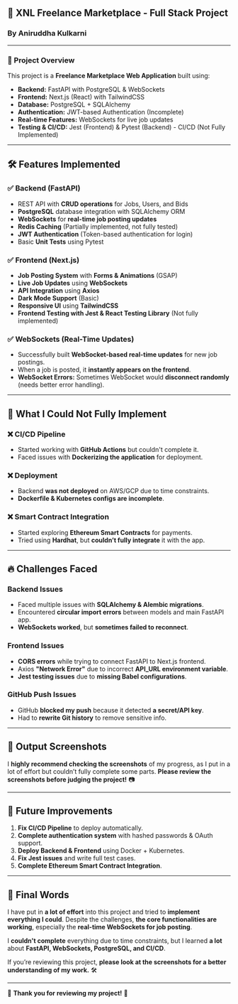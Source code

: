 ## **🚀 XNL Freelance Marketplace - Full Stack Project**
### **By Aniruddha Kulkarni**
---

### **📌 Project Overview**
This project is a **Freelance Marketplace Web Application** built using:
- **Backend:** FastAPI with PostgreSQL & WebSockets
- **Frontend:** Next.js (React) with TailwindCSS
- **Database:** PostgreSQL + SQLAlchemy
- **Authentication:** JWT-based Authentication (Incomplete)
- **Real-time Features:** WebSockets for live job updates
- **Testing & CI/CD:** Jest (Frontend) & Pytest (Backend) - CI/CD (Not Fully Implemented)

---

## **🛠 Features Implemented**
### **✅ Backend (FastAPI)**
- REST API with **CRUD operations** for Jobs, Users, and Bids
- **PostgreSQL** database integration with SQLAlchemy ORM
- **WebSockets** for **real-time job posting updates**
- **Redis Caching** (Partially implemented, not fully tested)
- **JWT Authentication** (Token-based authentication for login)
- Basic **Unit Tests** using Pytest

### **✅ Frontend (Next.js)**
- **Job Posting System** with **Forms & Animations** (GSAP)
- **Live Job Updates** using **WebSockets**
- **API Integration** using **Axios**
- **Dark Mode Support** (Basic)
- **Responsive UI** using **TailwindCSS**
- **Frontend Testing with Jest & React Testing Library** (Not fully implemented)

### **✅ WebSockets (Real-Time Updates)**
- Successfully built **WebSocket-based real-time updates** for new job postings.
- When a job is posted, it **instantly appears on the frontend**.
- **WebSocket Errors:** Sometimes WebSocket would **disconnect randomly** (needs better error handling).

---

## **🚧 What I Could Not Fully Implement**
### ❌ **CI/CD Pipeline**
- Started working with **GitHub Actions** but couldn't complete it.
- Faced issues with **Dockerizing the application** for deployment.

### ❌ **Deployment**
- Backend **was not deployed** on AWS/GCP due to time constraints.
- **Dockerfile & Kubernetes configs are incomplete**.

### ❌ **Smart Contract Integration**
- Started exploring **Ethereum Smart Contracts** for payments.
- Tried using **Hardhat**, but **couldn’t fully integrate** it with the app.

---

## **🔥 Challenges Faced**
### **Backend Issues**
- Faced multiple issues with **SQLAlchemy & Alembic migrations**.
- Encountered **circular import errors** between models and main FastAPI app.
- **WebSockets worked**, but **sometimes failed to reconnect**.

### **Frontend Issues**
- **CORS errors** while trying to connect FastAPI to Next.js frontend.
- Axios **"Network Error"** due to incorrect **API_URL environment variable**.
- **Jest testing issues** due to **missing Babel configurations**.

### **GitHub Push Issues**
- GitHub **blocked my push** because it detected **a secret/API key**.
- Had to **rewrite Git history** to remove sensitive info.

---

## **📸 Output Screenshots**
I **highly recommend checking the screenshots** of my progress, as I put in a lot of effort but couldn’t fully complete some parts. **Please review the screenshots before judging the project!** 📷

---

## **🔮 Future Improvements**
1. **Fix CI/CD Pipeline** to deploy automatically.
2. **Complete authentication system** with hashed passwords & OAuth support.
3. **Deploy Backend & Frontend** using Docker + Kubernetes.
4. **Fix Jest issues** and write full test cases.
5. **Complete Ethereum Smart Contract Integration**.

---

## **📢 Final Words**
I have put in **a lot of effort** into this project and tried to **implement everything I could**. Despite the challenges, **the core functionalities are working**, especially the **real-time WebSockets for job posting**.  

I **couldn't complete** everything due to time constraints, but I learned **a lot** about **FastAPI, WebSockets, PostgreSQL, and CI/CD**.  

If you’re reviewing this project, **please look at the screenshots for a better understanding of my work.** 🛠  

---
🚀 **Thank you for reviewing my project!** 🙌
